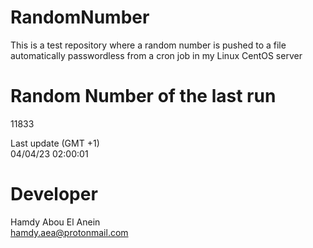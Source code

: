 # RandomNumber    
This is a test repository where a random number is pushed to a file automatically passwordless from a cron job in my Linux CentOS server    
# Random Number of the last run   
11833
      
Last update (GMT +1)    
04/04/23 02:00:01
# Developer    
Hamdy Abou El Anein   
hamdy.aea@protonmail.com
